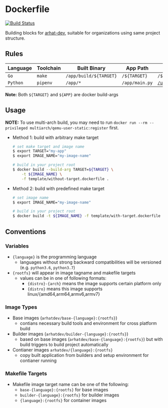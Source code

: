 # Dockerfile

[![Build Status](https://travis-ci.com/arhat-dev/dockerfile.svg?branch=master)](https://travis-ci.com/arhat-dev/dockerfile)

Building blocks for [arhat-dev](https://github.com/arhat-dev), suitable for organizations using same project structure.

## Rules

| Language | Toolchain | Built Binary           | App Path       | Entrypoint                                                    |
| -------- | --------- | ---------------------- | -------------- | ------------------------------------------------------------- |
| `Go`     | `make`    | `/app/build/${TARGET}` | `/${TARGET}`   | `/${APP}`                                                     |
| `Python` | `pipenv`  | `/app/*`               | `/app/main.py` | [`/usr/local/bin/entrypoint`](./scripts/python-entrypoint.sh) |

__Note:__ Both `${TARGET}` and `${APP}` are docker build-args

## Usage

__NOTE:__ To use multi-arch build, you may need to run `docker run --rm --privileged multiarch/qemu-user-static:register` first.

- Method 1: build with arbitrary make target

    ```bash
    # set make target and image name
    $ export TARGET="my-app"
    $ export IMAGE_NAME="my-image-name"

    # build in your project root
    $ docker build --build-arg TARGET=${TARGET} \
        -t ${IMAGE_NAME} \
        -f template/without-target.dockerfile .
    ```

- Method 2: build with predefined make target

    ```bash
    # set image name
    $ export IMAGE_NAME="my-image-name"

    # build in your project root
    $ docker build -t ${IMAGE_NAME} -f template/with-target.dockerfile
    ```

## Conventions

### Variables

- `{language}` is the programming language
  - languages without strong backward compatibilities will be versioned (e.g. `python3.6`, `python3.7`)
- `{rootfs}` will appear in image tagname and makefile targets
  - values can be in one of following formats:
    - `{distro}-{arch}` means the image supports certain platform only
    - `{distro}` means this image supports linux/{amd64,arm64,armv6,armv7}

### Image Types

- Base images (`arhatdev/base-{language}:{rootfs}`)
  - contians necessary build tools and environment for cross platform build
- Builder images (`arhatdev/builder-{language}:{rootfs}`)
  - based on base images (`arhatdev/base-{language}:{rootfs}`) but with build triggers to build project automatically
- Contianer images `arhatdev/{language}:{rootfs}`
  - copy built application from builders and setup environment for contianer running

### Makefile Targets

- Makefile image target name can be one of the following:
  - `base-{language}:{rootfs}` for base images
  - `builder-{language}:{rootfs}` for builder images
  - `{language}:{rootfs}` for container images
